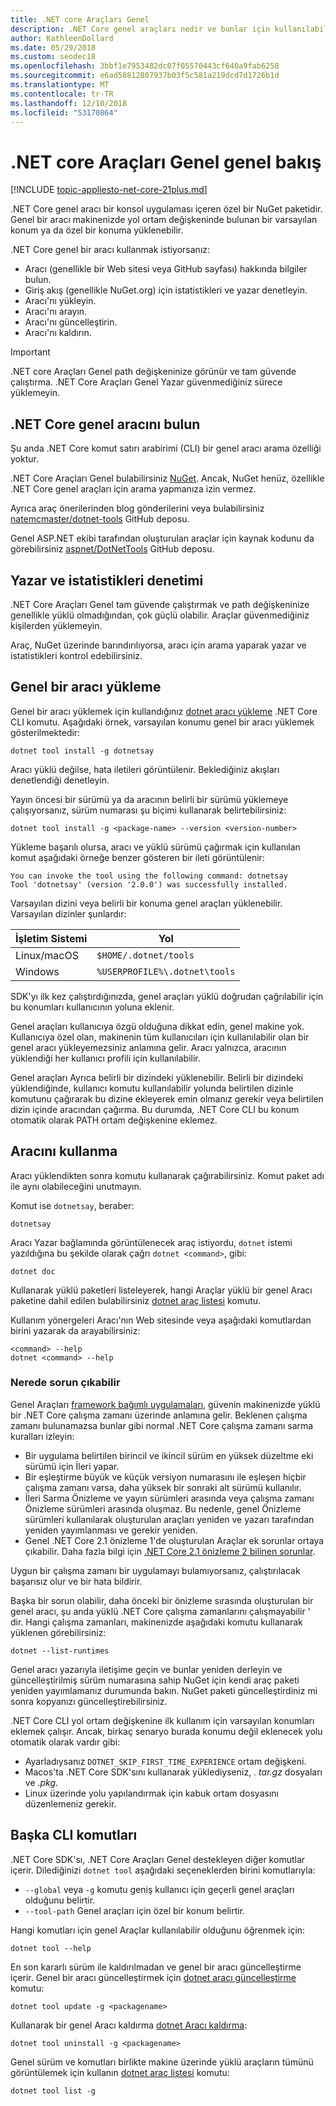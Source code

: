 ```yaml
---
title: .NET core Araçları Genel
description: .NET Core genel araçları nedir ve bunlar için kullanılabilen .NET Core CLI komutları genel bakış.
author: KathleenDollard
ms.date: 05/29/2018
ms.custom: seodec18
ms.openlocfilehash: 3bbf1e7953482dc07f05570443cf640a9fab6258
ms.sourcegitcommit: e6ad58812807937b03f5c581a219dcd7d1726b1d
ms.translationtype: MT
ms.contentlocale: tr-TR
ms.lasthandoff: 12/10/2018
ms.locfileid: "53170864"
---
```

# <a name="net-core-global-tools-overview"></a>.NET core Araçları Genel genel bakış

[!INCLUDE [topic-appliesto-net-core-21plus.md](../../../includes/topic-appliesto-net-core-21plus.md)]

.NET Core genel aracı bir konsol uygulaması içeren özel bir NuGet paketidir. Genel bir aracı makinenizde yol ortam değişkeninde bulunan bir varsayılan konum ya da özel bir konuma yüklenebilir.

.NET Core genel bir aracı kullanmak istiyorsanız:

* Aracı (genellikle bir Web sitesi veya GitHub sayfası) hakkında bilgiler bulun.
* Giriş akış (genellikle NuGet.org) için istatistikleri ve yazar denetleyin.
* Aracı'nı yükleyin.
* Aracı'nı arayın.
* Aracı'nı güncelleştirin.
* Aracı'nı kaldırın.

> [!IMPORTANT]
> .NET core Araçları Genel path değişkeninize görünür ve tam güvende çalıştırma. .NET Core Araçları Genel Yazar güvenmediğiniz sürece yüklemeyin.

## <a name="find-a-net-core-global-tool"></a>.NET Core genel aracını bulun

Şu anda .NET Core komut satırı arabirimi (CLI) bir genel aracı arama özelliği yoktur.

.NET Core Araçları Genel bulabilirsiniz [NuGet](https://www.nuget.org). Ancak, NuGet henüz, özellikle .NET Core genel araçları için arama yapmanıza izin vermez.

Ayrıca araç önerilerinden blog gönderilerini veya bulabilirsiniz [natemcmaster/dotnet-tools](https://github.com/natemcmaster/dotnet-tools) GitHub deposu.

Genel ASP.NET ekibi tarafından oluşturulan araçlar için kaynak kodunu da görebilirsiniz [aspnet/DotNetTools](https://github.com/aspnet/DotNetTools/) GitHub deposu.

## <a name="check-the-author-and-statistics"></a>Yazar ve istatistikleri denetimi

.NET Core Araçları Genel tam güvende çalıştırmak ve path değişkeninize genellikle yüklü olmadığından, çok güçlü olabilir. Araçlar güvenmediğiniz kişilerden yüklemeyin.

Araç, NuGet üzerinde barındırılıyorsa, aracı için arama yaparak yazar ve istatistikleri kontrol edebilirsiniz.

## <a name="install-a-global-tool"></a>Genel bir aracı yükleme

Genel bir aracı yüklemek için kullandığınız [dotnet aracı yükleme](dotnet-tool-install.md) .NET Core CLI komutu. Aşağıdaki örnek, varsayılan konumu genel bir aracı yüklemek gösterilmektedir:

```console
dotnet tool install -g dotnetsay
```

Aracı yüklü değilse, hata iletileri görüntülenir. Beklediğiniz akışları denetlendiği denetleyin.

Yayın öncesi bir sürümü ya da aracının belirli bir sürümü yüklemeye çalışıyorsanız, sürüm numarası şu biçimi kullanarak belirtebilirsiniz:

```console
dotnet tool install -g <package-name> --version <version-number>
```

Yükleme başarılı olursa, aracı ve yüklü sürümü çağırmak için kullanılan komut aşağıdaki örneğe benzer gösteren bir ileti görüntülenir:

```
You can invoke the tool using the following command: dotnetsay
Tool 'dotnetsay' (version '2.0.0') was successfully installed.
```

Varsayılan dizini veya belirli bir konuma genel araçları yüklenebilir. Varsayılan dizinler şunlardır:

| İşletim Sistemi          | Yol                          |
|-------------|-------------------------------|
| Linux/macOS | `$HOME/.dotnet/tools`         |
| Windows     | `%USERPROFILE%\.dotnet\tools` |

SDK'yı ilk kez çalıştırdığınızda, genel araçları yüklü doğrudan çağrılabilir için bu konumları kullanıcının yoluna eklenir.

Genel araçları kullanıcıya özgü olduğuna dikkat edin, genel makine yok. Kullanıcıya özel olan, makinenin tüm kullanıcıları için kullanılabilir olan bir genel aracı yükleyemezsiniz anlamına gelir. Aracı yalnızca, aracının yüklendiği her kullanıcı profili için kullanılabilir.

Genel araçları Ayrıca belirli bir dizindeki yüklenebilir. Belirli bir dizindeki yüklendiğinde, kullanıcı komutu kullanılabilir yolunda belirtilen dizinle komutunu çağırarak bu dizine ekleyerek emin olmanız gerekir veya belirtilen dizin içinde aracından çağırma.
Bu durumda, .NET Core CLI bu konum otomatik olarak PATH ortam değişkenine eklemez.

## <a name="use-the-tool"></a>Aracını kullanma

Aracı yüklendikten sonra komutu kullanarak çağırabilirsiniz. Komut paket adı ile aynı olabileceğini unutmayın.

Komut ise `dotnetsay`, beraber:

```console
dotnetsay
```

Aracı Yazar bağlamında görüntülenecek araç istiyordu, `dotnet` istemi yazıldığına bu şekilde olarak çağrı `dotnet <command>`, gibi:

```console
dotnet doc
```

Kullanarak yüklü paketleri listeleyerek, hangi Araçlar yüklü bir genel Aracı paketine dahil edilen bulabilirsiniz [dotnet araç listesi](dotnet-tool-list.md) komutu.

Kullanım yönergeleri Aracı'nın Web sitesinde veya aşağıdaki komutlardan birini yazarak da arayabilirsiniz:

```console
<command> --help
dotnet <command> --help
```

### <a name="what-could-go-wrong"></a>Nerede sorun çıkabilir

Genel Araçları [framework bağımlı uygulamaları](../deploying/index.md#framework-dependent-deployments-fdd), güvenin makinenizde yüklü bir .NET Core çalışma zamanı üzerinde anlamına gelir. Beklenen çalışma zamanı bulunamazsa bunlar gibi normal .NET Core çalışma zamanı sarma kuralları izleyin:

* Bir uygulama belirtilen birincil ve ikincil sürüm en yüksek düzeltme eki sürümü için İleri yapar.
* Bir eşleştirme büyük ve küçük versiyon numarasını ile eşleşen hiçbir çalışma zamanı varsa, daha yüksek bir sonraki alt sürümü kullanılır.
* İleri Sarma Önizleme ve yayın sürümleri arasında veya çalışma zamanı Önizleme sürümleri arasında oluşmaz. Bu nedenle, genel Önizleme sürümleri kullanılarak oluşturulan araçları yeniden ve yazarı tarafından yeniden yayımlanması ve gerekir yeniden.
* Genel .NET Core 2.1 önizleme 1'de oluşturulan Araçlar ek sorunlar ortaya çıkabilir. Daha fazla bilgi için [.NET Core 2.1 önizleme 2 bilinen sorunlar](https://github.com/dotnet/core/blob/master/release-notes/2.1/Preview/2.1.0-preview2-known-issues.md).

Uygun bir çalışma zamanı bir uygulamayı bulamıyorsanız, çalıştırılacak başarısız olur ve bir hata bildirir.

Başka bir sorun olabilir, daha önceki bir önizleme sırasında oluşturulan bir genel aracı, şu anda yüklü .NET Core çalışma zamanlarını çalışmayabilir ' dir. Hangi çalışma zamanları, makinenizde aşağıdaki komutu kullanarak yüklenen görebilirsiniz:

```console
dotnet --list-runtimes
```

Genel aracı yazarıyla iletişime geçin ve bunlar yeniden derleyin ve güncelleştirilmiş sürüm numarasına sahip NuGet için kendi araç paketi yeniden yayımlamanız durumunda bakın. NuGet paketi güncelleştirdiniz mi sonra kopyanızı güncelleştirebilirsiniz.

.NET Core CLI yol ortam değişkenine ilk kullanım için varsayılan konumları eklemek çalışır. Ancak, birkaç senaryo burada konumu değil eklenecek yolu otomatik olarak vardır gibi:

* Ayarladıysanız `DOTNET_SKIP_FIRST_TIME_EXPERIENCE` ortam değişkeni.
* Macos'ta .NET Core SDK'sını kullanarak yüklediyseniz, *. tar.gz* dosyaları ve *.pkg*.
* Linux üzerinde yolu yapılandırmak için kabuk ortam dosyasını düzenlemeniz gerekir.

## <a name="other-cli-commands"></a>Başka CLI komutları

.NET Core SDK'sı, .NET Core Araçları Genel destekleyen diğer komutlar içerir. Dilediğinizi `dotnet tool` aşağıdaki seçeneklerden birini komutlarıyla:

* `--global` veya `-g` komutu geniş kullanıcı için geçerli genel araçları olduğunu belirtir.
* `--tool-path` Genel araçları için özel bir konum belirtir.

Hangi komutları için genel Araçlar kullanılabilir olduğunu öğrenmek için:

```console
dotnet tool --help
```

En son kararlı sürüm ile kaldırılmadan ve genel bir aracı güncelleştirme içerir. Genel bir aracı güncelleştirmek için [dotnet aracı güncelleştirme](dotnet-tool-update.md) komutu:

```console
dotnet tool update -g <packagename>
```

Kullanarak bir genel Aracı kaldırma [dotnet Aracı kaldırma](dotnet-tool-uninstall.md):

```console
dotnet tool uninstall -g <packagename>
```

Genel sürüm ve komutları birlikte makine üzerinde yüklü araçların tümünü görüntülemek için kullanın [dotnet araç listesi](dotnet-tool-list.md) komutu:

```console
dotnet tool list -g
```